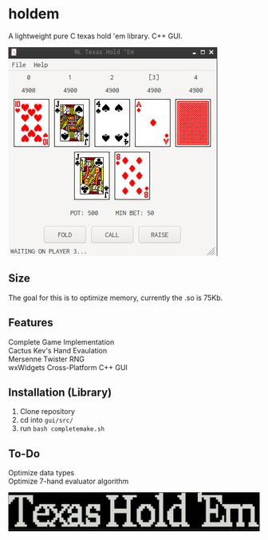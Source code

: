 # holdem
A lightweight pure C texas hold 'em library. C++ GUI.

![GUI](readme/gui_showcase.png)

## Size
The goal for this is to optimize memory, currently the .so is 75Kb.
## Features
Complete Game Implementation <br />
Cactus Kev's Hand Evaulation <br />
Mersenne Twister RNG <br />
wxWidgets Cross-Platform C++ GUI <br />

## Installation (Library)
1. Clone repository
2. cd into ```gui/src/```
3. run ```bash completemake.sh```
## To-Do
Optimize data types <br />
Optimize 7-hand evaluator algorithm

![Console Title](readme/console_showcase.png)
